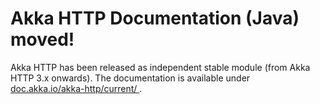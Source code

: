 # Akka HTTP Documentation (Java) moved!

Akka HTTP has been released as independent stable module (from Akka HTTP 3.x onwards).
The documentation is available under [doc.akka.io/akka-http/current/ ](http://doc.akka.io/docs/akka-http/current/java.html).
